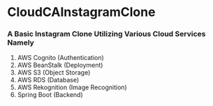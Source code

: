 # CloudCAInstagramClone

### A Basic Instagram Clone Utilizing Various Cloud Services Namely

1. AWS Cognito (Authentication)
2. AWS BeanStalk (Deployment)
3. AWS S3 (Object Storage)
4. AWS RDS (Database)
5. AWS Rekognition (Image Recognition)
6. Spring Boot (Backend)
